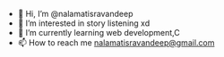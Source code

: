 - 👋 Hi, I’m @nalamatisravandeep
- 👀 I’m interested in story listening xd
- 🌱 I’m currently learning web development,C
- 📫 How to reach me nalamatisravandeep@gmail.com

<!---
nalamatisravandeep/nalamatisravandeep is a ✨ special ✨ repository because its `README.md` (this file) appears on your GitHub profile.
You can click the Preview link to take a look at your changes.
--->
